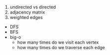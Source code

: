 1. undirected vs directed
2. adjacency matrix
3. weighted edges

- DFS
- BFS
- big-o
    + how many times do we visit each vertex
    + how many times do we traverse each edge
